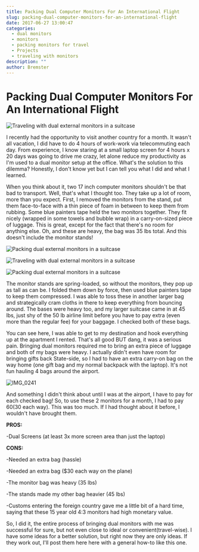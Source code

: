 ```yaml
---
title: Packing Dual Computer Monitors For An International Flight
slug: packing-dual-computer-monitors-for-an-international-flight
date: 2017-06-27 13:00:47
categories:
  - dual monitors
  - monitors
  - packing monitors for travel
  - Projects
  - traveling with monitors
description: ""
author: Bremster
---
```


# Packing Dual Computer Monitors For An International Flight

![Traveling with dual external monitors in a suitcase](/uploads/2017/06/IMG_0241-Copy-300x225.jpg)

I recently had the opportunity to visit another country for a month. It wasn't all vacation, I did have to do 4 hours of work-work via telecommuting each day. From experience, I know staring at a small laptop screen for 4 hours x 20 days was going to drive me crazy, let alone reduce my productivity as I'm used to a dual monitor setup at the office. What's the solution to this dilemma? Honestly, I don't know yet but I can tell you what I did and what I learned.

When you think about it, two 17 inch computer monitors shouldn't be that bad to transport. Well, that's what I thought too. They take up a lot of room, more than you expect. First, I removed the monitors from the stand, put them face-to-face with a thin piece of foam in between to keep them from rubbing. Some blue painters tape held the two monitors together. They fit nicely (wrapped in some towels and bubble wrap) in a carry-on-sized piece of luggage. This is great, except for the fact that there's no room for anything else. Oh, and these are heavy, the bag was 35 lbs total. And this doesn't include the monitor stands!

![Packing dual external monitors in a suitcase](/uploads/2017/06/IMG_0172-300x225.jpg)

![Traveling with dual external monitors in a suitcase](/uploads/2017/06/IMG_0170-300x225.jpg)

![Packing dual external monitors in a suitcase](/uploads/2017/06/IMG_0173-300x225.jpg)

The monitor stands are spring-loaded, so without the monitors, they pop up as tall as can be. I folded them down by force, then used blue painters tape to keep them compressed. I was able to toss these in another larger bag and strategically cram cloths in there to keep everything from bouncing around. The bases were heavy too, and my larger suitcase came in at 45 lbs, just shy of the 50 lb airline limit before you have to pay extra (even more than the regular fee) for your baggage. I checked both of these bags.

You can see here, I was able to get to my destination and hook everything up at the apartment I rented. That's all good BUT dang, it was a serious pain. Bringing dual monitors required me to bring an extra piece of luggage and both of my bags were heavy. I actually didn't even have room for bringing gifts back State-side, so I had to have an extra carry-on bag on the way home (one gift bag and my normal backpack with the laptop). It's not fun hauling 4 bags around the airport.

![IMG_0241](/uploads/2017/06/IMG_0241-Copy-1024x768.jpg)

And something I didn't think about until I was at the airport, I have to pay for each checked bag! So, to use these 2 monitors for a month, I had to pay $60 ($30 each way). This was too much. If I had thought about it before, I wouldn't have brought them.

**PROS:**

-Dual Screens (at least 3x more screen area than just the laptop)

**CONS:**

-Needed an extra bag (hassle)

-Needed an extra bag ($30 each way on the plane)

-The monitor bag was heavy (35 lbs)

-The stands made my other bag heavier (45 lbs)

-Customs entering the foreign country gave me a little bit of a hard time, saying that these 15 year old 4:3 monitors had high monetary value.

So, I did it, the entire process of bringing dual monitors with me was successful for sure, but not even close to ideal or convenient(travel-wise). I have some ideas for a better solution, but right now they are only ideas. If they work out, I'll post them here here with a general how-to like this one.
